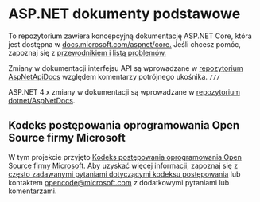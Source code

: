 # <a name="aspnet-core-docs"></a>ASP.NET dokumenty podstawowe

To repozytorium zawiera koncepcyjną dokumentację ASP.NET Core, która jest dostępna w [docs.microsoft.com/aspnet/core.](https://docs.microsoft.com/aspnet/core) Jeśli chcesz pomóc, zapoznaj się z [przewodnikiem i](CONTRIBUTING.md) [listą problemów.](https://github.com/dotnet/AspNetCore.Docs/issues)

Zmiany w dokumentacji interfejsu API są wprowadzane w [repozytorium AspNetApiDocs](https://github.com/dotnet/AspNetApiDocs) względem komentarzy potrójnego ukośnika. `///`

ASP.NET 4.x zmiany w dokumentacji są wprowadzane w [repozytorium dotnet/AspNetDocs](https://github.com/dotnet/AspNetDocs).

## <a name="microsoft-open-source-code-of-conduct"></a>Kodeks postępowania oprogramowania Open Source firmy Microsoft

W tym projekcie przyjęto [Kodeks postępowania oprogramowania Open Source firmy Microsoft](https://opensource.microsoft.com/codeofconduct/).
Aby uzyskać więcej informacji, zapoznaj się [z często zadawanymi pytaniami dotyczącymi kodeksu postępowania](https://opensource.microsoft.com/codeofconduct/faq/) lub kontaktem [opencode@microsoft.com](mailto:opencode@microsoft.com) z dodatkowymi pytaniami lub komentarzami.